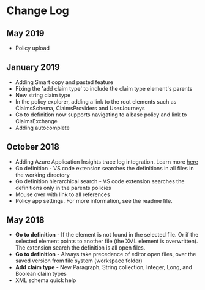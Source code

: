 # Change Log

## May 2019
- Policy upload

## January 2019
- Adding Smart copy and pasted feature
- Fixing the 'add claim type' to include the claim type element's parents 
- New string claim type
- In the policy explorer, adding a link to the root elements such as ClaimsSchema, ClaimsProviders and UserJourneys
- Go to definition now supports navigating to a base policy and link to ClaimsExchange
- Adding autocomplete

## October 2018
- Adding Azure Application Insights trace log integration. Learn more [here](https://github.com/yoelhor/aad-b2c-vs-code-extension/blob/master/src/help/app-insights.md)
- Go definition - VS code extension searches the definitions in all files in the working directory 
- Go definition hierarchical search - VS code extension searches the definitions only in the parents policies 
- Mouse over with link to all references
- Policy app settings. For more information, see the readme file.

## May 2018
- **Go to definition** - If the element is not found in the selected file. Or if the selected element points to another file (the XML element is overwritten). The extension search the definition is all open files. 
- **Go to definition** - Always take precedence of editor open files, over the saved version from file system (workspace folder)
- **Add claim type** - New Paragraph, String collection, Integer, Long, and Boolean claim types 
- XML schema quick help

